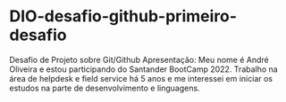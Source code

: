 # DIO-desafio-github-primeiro-desafio
Desafio de Projeto sobre Git/Github
Apresentação:
Meu nome é André Oliveira e estou participando do Santander BootCamp 2022. Trabalho na área de helpdesk e field service há 5 anos e me interessei em iniciar os estudos na parte de desenvolvimento e linguagens. 
